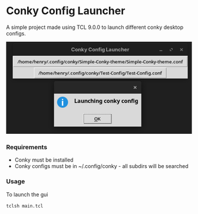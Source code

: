 # Conky Config Launcher

A simple project made using TCL 9.0.0 to launch different conky desktop configs.

![Conky Launcher Example](./Conky_Launcher.png)

### Requirements

* Conky must be installed
* Conky configs must be in ~/.config/conky - all subdirs will be searched

### Usage

To launch the gui
```bash
tclsh main.tcl
```